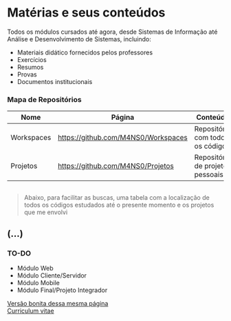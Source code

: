 # Matérias e seus conteúdos



Todos os módulos cursados até agora, desde Sistemas de Informação até Análise e Desenvolvimento de Sistemas, incluindo:

  - Materiais didático fornecidos pelos professores
  - Exercícios
  - Resumos
  - Provas
  - Documentos institucionais

### Mapa de Repositórios

| Nome | Página | Conteúdo
| ------ | ------ | ------ |
| Workspaces | https://github.com/M4NS0/Workspaces | Repositório com todos os códigos 
| Projetos| https://github.com/M4NS0/Projetos | Repositório de projetos pessoais

##
##

> Abaixo, para facilitar as buscas, uma tabela com 
> a localização de todos os códigos estudados até o
> presente momento  e os projetos que me envolvi

## (...)
### TO-DO

 - Módulo Web
 - Módulo Cliente/Servidor
 - Módulo Mobile
 - Módulo Final/Projeto Integrador


[Versão bonita dessa mesma página](https://m4ns0.github.io/)  
[Curriculum vitae](https://)  


